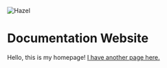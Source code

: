 ![Hazel](https://hazelengine.com/res/HazelLogoText.png)

# Documentation Website

Hello, this is my homepage! [I have another page here.](more/AnotherPage.md)
